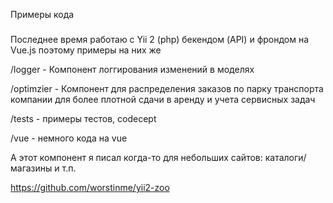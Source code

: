 Примеры кода
#####

Последнее время работаю с Yii 2 (php) бекендом (API) и фрондом на Vue.js поэтому примеры на них же

/logger - Компонент логгирования изменений в моделях

/optimzier - Компонент для распределения заказов по парку транспорта компании для более плотной сдачи в аренду и учета сервисных задач

/tests - примеры тестов, codecept

/vue - немного кода на vue

А этот компонент я писал когда-то для небольших сайтов: каталоги/магазины и т.п.

https://github.com/worstinme/yii2-zoo
